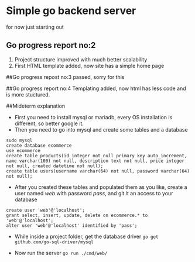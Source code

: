 # Simple go backend server
for now just starting out

## Go progress report no:2
1) Project structure improved with much better scalability
2) First HTML template added, now site has a simple home page

##Go progress repost no:3
passed, sorry for this

##Go progress report no:4
Templating added, now html has less code and is more stuctured.

##Mideterm explanation

* First you need to install mysql or mariadb, every OS installation is different, so better google it.
* Then you need to go into mysql and create some tables and a database
```
sudo mysql
create database ecommerce
use ecommerce
create table products(id integer not null primary key auto_increment, name varchar(100) not null, description text not null, price integer not null, created datetime not null);
create table users(username varchar(64) not null, password varchar(64) not null);
```
* After you created these tables and populated them as you like, create a user named *web* with password *pass*, and git it an access to your database

```
create user 'web'@'localhost';
grant select, insert, update, delete on ecommerce.* to 'web'@'localhost';
alter user 'web'@'localhost' identified by 'pass';
```

* While inside a project folder, get the database driver
`go get github.com/go-sql-driver/mysql`

* Now run the server 
`go run ./cmd/web/`
